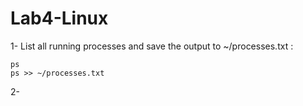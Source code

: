 # Lab4-Linux

1- List all running processes and save the output to ~/processes.txt :

    ps
    ps >> ~/processes.txt

2- 
